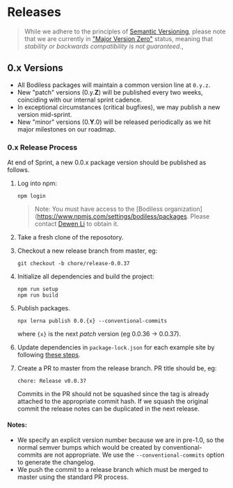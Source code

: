 # Releases

> While we adhere to the principles of
[Semantic Versioning](https://semver.org/), please note that we are currently in
["Major Version Zero"](https://semver.org/#spec-item-4) status, meaning that
*stability or backwards compatibility is not guaranteed.*,

## 0.x Versions

- All Bodiless packages will maintain a common version line at `0.y.z`.
- New "patch" versions (0.y.**Z**) will be published every two weeks, coinciding
  with our internal sprint cadence.
- In exceptional circumstances (critical bugfixes), we may publish a new version
  mid-sprint.
- New "minor" versions (0.**Y**.0) will be released periodically as we hit major
  milestones on our roadmap.

### 0.x Release Process

At end of Sprint, a new 0.0.x package version should be published as follows.

1. Log into npm:
   ```
   npm login
   ```
   > Note: You must have access to the
   [Bodiless organization](https://www.npmjs.com/settings/bodiless/packages.
   Please contact [Dewen Li](https://github.com/dewen) to obtain it.
1. Take a fresh clone of the reposotory.
1. Checkout a new release branch from master, eg:
   ```
   git checkout -b chore/release-0.0.37
   ```
1. Initialize all dependencies and build the project:
   ```
   npm run setup
   npm run build
   ```
1. Publish packages.
   ```
   npx lerna publish 0.0.{x} --conventional-commits
   ```
   where `{x}` is the next *patch* version (eg 0.0.36 -> 0.0.37).

1. Update dependencies in `package-lock.json` for each example site by following [these steps](Development\/Release\/UpdatePackages?id=updating-example-sites39-package-lockjson).

1. Create a PR to master from the release branch.  PR title should be, eg:
   ```
   chore: Release v0.0.37
   ```
    Commits in the PR should not be squashed since the tag is already attached to the appropriate commit hash. If we squash the original commit the release notes can be duplicated in the next release.

#### Notes:
- We specify an explicit version number because we are in pre-1.0, so the
  normal semver bumps which would be created by conventional-commits are not
  appropriate. We use the `--conventional-commits` option to generate the
  changelog.
- We push the commit to a release branch which must be merged to master using
  the standard PR process.
